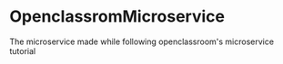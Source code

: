 # OpenclassromMicroservice
The microservice made while following openclassroom's microservice tutorial
